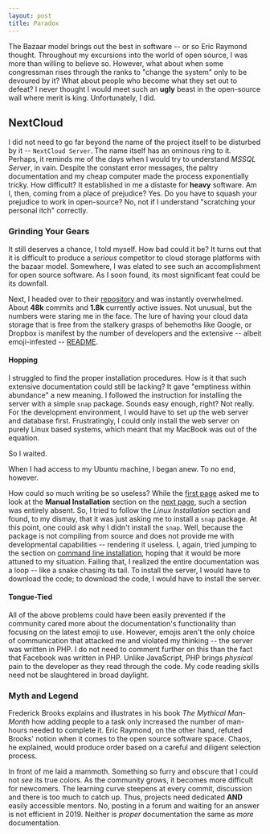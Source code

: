 ```yaml
---
layout: post
title: Paradox
---
```

The Bazaar model brings out the best in software -- or so Eric Raymond thought. Throughout my excursions into the world of open source, I was more than willing to believe so. However, what about when some congressman rises through the ranks to "change the system" only to be devoured by it? What about people who become what they set out to defeat? I never thought I would meet such an **ugly** beast in the open-source wall where merit is king. Unfortunately, I did.

## NextCloud
I did not need to go far beyond the name of the project itself to be disturbed by it -- `NextCloud Server`. The name itself has an ominous ring to it. Perhaps, it reminds me of the days when I would try to understand *MSSQL Server*, in vain. Despite the constant error messages, the paltry documentation and my cheap computer made the process exponentially tricky. How difficult? It established in me a distaste for **heavy** software. Am I, then, coming from a place of prejudice? Yes. Do you have to squash your prejudice to work in open-source? No, not if I understand "scratching your personal itch" correctly. 

### Grinding Your Gears
It still deserves a chance, I told myself. How bad could it be? It turns out that it is difficult to produce a *serious* competitor to cloud storage platforms with the bazaar model. Somewhere, I was elated to see such an accomplishment for open source software. As I soon found, its most significant feat could be its downfall. 

Next, I headed over to their [repository](https://github.com/nextcloud/server) and was instantly overwhelmed. About **48k** commits and **1.8k** currently active issues. Not unusual, but the numbers were staring me in the face. The lure of having your cloud data storage that is free from the stalkery grasps of behemoths like Google, or Dropbox is manifest by the number of developers and the extensive -- albeit emoji-infested -- [README](https://github.com/nextcloud/server/blob/master/README.md). 

#### Hopping
I struggled to find the proper installation procedures. How is it that such extensive documentation could still be lacking? It gave "emptiness within abundance" a new meaning. I followed the instruction for installing the server with a simple `snap` package. Sounds easy enough, right? Not really. For the development environment, I would have to set up the web server and database first. Frustratingly, I could only install the web server on purely Linux based systems, which meant that my MacBook was out of the equation. 

So I waited. 

When I had access to my Ubuntu machine, I began anew. To no end, however. 

How could so much writing be so useless? While the [first page](https://docs.nextcloud.com/server/latest/developer_manual/general/devenv.html) asked me to look at the **Manual Installation** section on the [next page](https://docs.nextcloud.com/server/14/admin_manual/installation/index.html), such a section was entirely absent. So, I tried to follow the *Linux Installation* section and found, to my dismay, that it was just asking me to install a `snap` package. At this point, one could ask why I didn't install the `snap`. Well, because the package is not compiling from source and does not provide me with developmental capabilities -- rendering it useless. I, again, tried jumping to the section on [command line installation](https://docs.nextcloud.com/server/14/admin_manual/installation/command_line_installation.html), hoping that it would be more attuned to my situation. Failing that, I realized the entire documentation was a loop -- like a snake chasing its tail. To install the server, I would have to download the code; to download the code, I would have to install the server. 

#### Tongue-Tied
All of the above problems could have been easily prevented if the community cared more about the documentation's functionality than focusing on the latest emoji to use. However, emojis aren't the only choice of communication that attacked me and violated my thinking -- the server was written in PHP. I do not need to comment further on this than the fact that Facebook was written in PHP. Unlike JavaScript, PHP brings *physical* pain to the developer as they read through the code. My code reading skills need not be slaughtered in broad daylight. 

### Myth and Legend
Frederick Brooks explains and illustrates in his book *The Mythical Man-Month* how adding people to a task only increased the number of man-hours needed to complete it. Eric Raymond, on the other hand, refuted Brooks' notion when it comes to the open source software space. Chaos, he explained, would produce order based on a careful and diligent selection process. 

In front of me laid a mammoth. Something so furry and obscure that I could not *see* its true colors. As the community grows, it becomes more difficult for newcomers. The learning curve steepens at every commit, discussion and there is too much to catch up. Thus, projects need dedicated **AND** easily accessible mentors. No, posting in a forum and waiting for an answer is not efficient in 2019. Neither is *proper* documentation the same as *more* documentation. 
